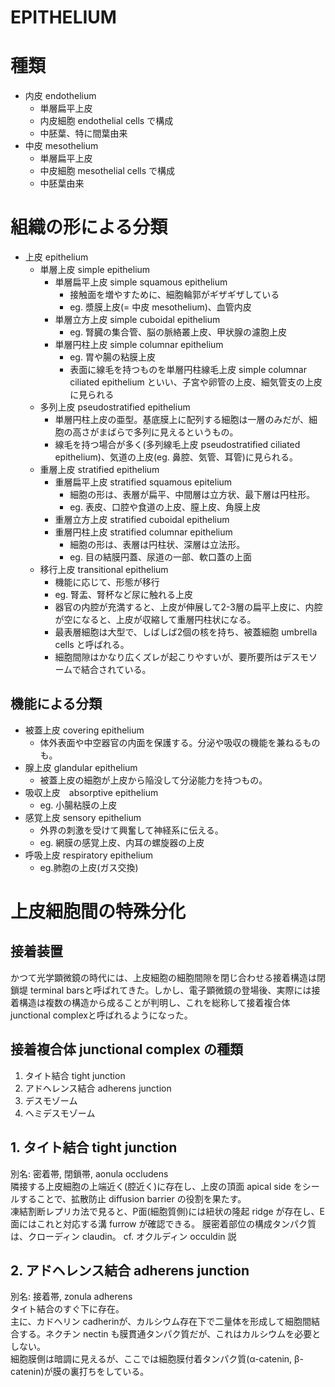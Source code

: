 # EPITHELIUM
# 種類
- 内皮 endothelium
  - 単層扁平上皮
  - 内皮細胞 endothelial cells で構成
  - 中胚葉、特に間葉由来
- 中皮 mesothelium
  - 単層扁平上皮
  - 中皮細胞 mesothelial cells で構成
  - 中胚葉由来

# 組織の形による分類
- 上皮 epithelium
  - 単層上皮 simple epithelium
    - 単層扁平上皮 simple squamous epithelium
      - 接触面を増やすために、細胞輪郭がギザギザしている
      - eg. 漿膜上皮(= 中皮 mesothelium)、血管内皮
    - 単層立方上皮 simple cuboidal epithelium
      - eg. 腎臓の集合管、脳の脈絡叢上皮、甲状腺の濾胞上皮
    - 単層円柱上皮 simple columnar epithelium
      - eg. 胃や腸の粘膜上皮
      - 表面に線毛を持つものを単層円柱線毛上皮 simple columnar ciliated epithelium といい、子宮や卵管の上皮、細気管支の上皮に見られる
  - 多列上皮 pseudostratified epithelium
    - 単層円柱上皮の亜型。基底膜上に配列する細胞は一層のみだが、細胞の高さがまばらで多列に見えるというもの。
    - 線毛を持つ場合が多く(多列線毛上皮 pseudostratified ciliated epithelium)、気道の上皮(eg. 鼻腔、気管、耳管)に見られる。
  - 重層上皮 stratified epithelium
    - 重層扁平上皮 stratified squamous epitelium
      - 細胞の形は、表層が扁平、中間層は立方状、最下層は円柱形。
      - eg. 表皮、口腔や食道の上皮、膣上皮、角膜上皮
    - 重層立方上皮 stratified cuboidal epithelium
    - 重層円柱上皮 stratified columnar epithelium
      - 細胞の形は、表層は円柱状、深層は立法形。
      - eg. 目の結膜円蓋、尿道の一部、軟口蓋の上面
  - 移行上皮 transitional epithelium
    - 機能に応じて、形態が移行
    - eg. 腎盂、腎杯など尿に触れる上皮
    - 器官の内腔が充満すると、上皮が伸展して2-3層の扁平上皮に、内腔が空になると、上皮が収縮して重層円柱状になる。
    - 最表層細胞は大型で、しばしば2個の核を持ち、被蓋細胞 umbrella cells と呼ばれる。
    - 細胞間隙はかなり広くズレが起こりやすいが、要所要所はデスモソームで結合されている。

## 機能による分類
- 被蓋上皮 covering epithelium
  - 体外表面や中空器官の内面を保護する。分泌や吸収の機能を兼ねるものも。
- 腺上皮 glandular epithelium
  - 被蓋上皮の細胞が上皮から陥没して分泌能力を持つもの。
- 吸収上皮　absorptive epithelium
  - eg. 小腸粘膜の上皮
- 感覚上皮 sensory epithelium
  - 外界の刺激を受けて興奮して神経系に伝える。
  - eg. 網膜の感覚上皮、内耳の螺旋器の上皮
- 呼吸上皮 respiratory epithelium
  - eg.肺胞の上皮(ガス交換)

# 上皮細胞間の特殊分化
## 接着装置
かつて光学顕微鏡の時代には、上皮細胞の細胞間隙を閉じ合わせる接着構造は閉鎖堤 terminal barsと呼ばれてきた。しかし、電子顕微鏡の登場後、実際には接着構造は複数の構造から成ることが判明し、これを総称して接着複合体 junctional complexと呼ばれるようになった。  

## 接着複合体 junctional complex の種類
  1. タイト結合 tight junction
  2. アドヘレンス結合 adherens junction
  3. デスモゾーム
  4. ヘミデスモゾーム

## 1. タイト結合 tight junction
別名: 密着帯, 閉鎖帯, aonula occludens  
隣接する上皮細胞の上端近く(腔近く)に存在し、上皮の頂面 apical side をシールすることで、拡散防止 diffusion barrier の役割を果たす。  
凍結割断レプリカ法で見ると、P面(細胞質側)には紐状の隆起 ridge が存在し、E面にはこれと対応する溝 furrow が確認できる。
膜密着部位の構成タンパク質は、クローディン claudin。 cf. オクルディン occuldin 説

## 2. アドヘレンス結合 adherens junction
別名: 接着帯, zonula adherens  
タイト結合のすぐ下に存在。  
主に、カドヘリン cadherinが、カルシウム存在下で二量体を形成して細胞間結合する。ネクチン nectin も膜貫通タンパク質だが、これはカルシウムを必要としない。  
細胞膜側は暗調に見えるが、ここでは細胞膜付着タンパク質(α-catenin, β-catenin)が膜の裏打ちをしている。  
